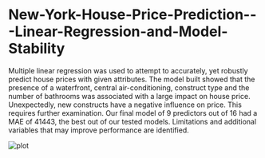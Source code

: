 # New-York-House-Price-Prediction---Linear-Regression-and-Model-Stability

Multiple linear regression was used to attempt to accurately, yet robustly
predict house prices with given attributes. The model built showed that the
presence of a waterfront, central air-conditioning, construct type and the
number of bathrooms was associated with a large impact on house price.
Unexpectedly, new constructs have a negative influence on price. This
requires further examination. Our final model of 9 predictors out of 16
had a MAE of 41443, the best out of our tested models. Limitations and
additional variables that may improve performance are identified.

![plot](sourish279/New-York-House-Price-Prediction---Linear-Regression-and-Model-Stability/Presentation/assets/tb2.png)
